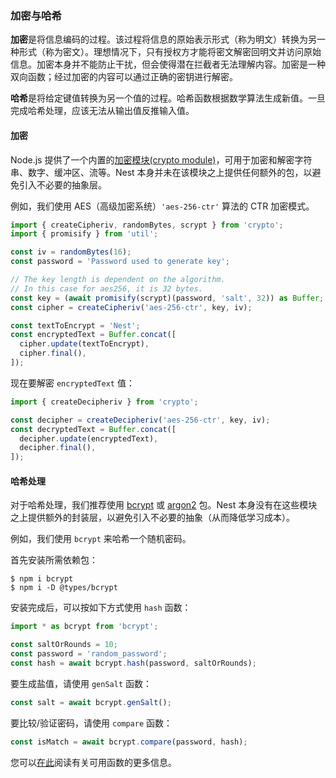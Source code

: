 ### 加密与哈希

**加密**是将信息编码的过程。该过程将信息的原始表示形式（称为明文）转换为另一种形式（称为密文）。理想情况下，只有授权方才能将密文解密回明文并访问原始信息。加密本身并不能防止干扰，但会使得潜在拦截者无法理解内容。加密是一种双向函数；经过加密的内容可以通过正确的密钥进行解密。

**哈希**是将给定键值转换为另一个值的过程。哈希函数根据数学算法生成新值。一旦完成哈希处理，应该无法从输出值反推输入值。

#### 加密

Node.js 提供了一个内置的[加密模块(crypto module)](https://nodejs.org/api/crypto.html)，可用于加密和解密字符串、数字、缓冲区、流等。Nest 本身并未在该模块之上提供任何额外的包，以避免引入不必要的抽象层。

例如，我们使用 AES（高级加密系统）`'aes-256-ctr'` 算法的 CTR 加密模式。

```typescript
import { createCipheriv, randomBytes, scrypt } from 'crypto';
import { promisify } from 'util';

const iv = randomBytes(16);
const password = 'Password used to generate key';

// The key length is dependent on the algorithm.
// In this case for aes256, it is 32 bytes.
const key = (await promisify(scrypt)(password, 'salt', 32)) as Buffer;
const cipher = createCipheriv('aes-256-ctr', key, iv);

const textToEncrypt = 'Nest';
const encryptedText = Buffer.concat([
  cipher.update(textToEncrypt),
  cipher.final(),
]);
```

现在要解密 `encryptedText` 值：

```typescript
import { createDecipheriv } from 'crypto';

const decipher = createDecipheriv('aes-256-ctr', key, iv);
const decryptedText = Buffer.concat([
  decipher.update(encryptedText),
  decipher.final(),
]);
```

#### 哈希处理

对于哈希处理，我们推荐使用 [bcrypt](https://www.npmjs.com/package/bcrypt) 或 [argon2](https://www.npmjs.com/package/argon2) 包。Nest 本身没有在这些模块之上提供额外的封装层，以避免引入不必要的抽象（从而降低学习成本）。

例如，我们使用 `bcrypt` 来哈希一个随机密码。

首先安装所需依赖包：

```shell
$ npm i bcrypt
$ npm i -D @types/bcrypt
```

安装完成后，可以按如下方式使用 `hash` 函数：

```typescript
import * as bcrypt from 'bcrypt';

const saltOrRounds = 10;
const password = 'random_password';
const hash = await bcrypt.hash(password, saltOrRounds);
```

要生成盐值，请使用 `genSalt` 函数：

```typescript
const salt = await bcrypt.genSalt();
```

要比较/验证密码，请使用 `compare` 函数：

```typescript
const isMatch = await bcrypt.compare(password, hash);
```

您可以[在此](https://www.npmjs.com/package/bcrypt)阅读有关可用函数的更多信息。